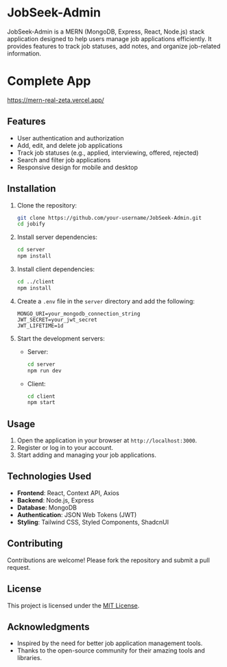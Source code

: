 # JobSeek-Admin

JobSeek-Admin is a MERN (MongoDB, Express, React, Node.js) stack application designed to help users manage job applications efficiently. It provides features to track job statuses, add notes, and organize job-related information.

# Complete App
 https://mern-real-zeta.vercel.app/

## Features

- User authentication and authorization
- Add, edit, and delete job applications
- Track job statuses (e.g., applied, interviewing, offered, rejected)
- Search and filter job applications
- Responsive design for mobile and desktop

## Installation

1. Clone the repository:
    ```bash
    git clone https://github.com/your-username/JobSeek-Admin.git
    cd jobify
    ```

2. Install server dependencies:
    ```bash
    cd server
    npm install
    ```

3. Install client dependencies:
    ```bash
    cd ../client
    npm install
    ```

4. Create a `.env` file in the `server` directory and add the following:
    ```
    MONGO_URI=your_mongodb_connection_string
    JWT_SECRET=your_jwt_secret
    JWT_LIFETIME=1d
    ```

5. Start the development servers:
    - Server: 
      ```bash
      cd server
      npm run dev
      ```
    - Client:
      ```bash
      cd client
      npm start
      ```

## Usage

1. Open the application in your browser at `http://localhost:3000`.
2. Register or log in to your account.
3. Start adding and managing your job applications.

## Technologies Used

- **Frontend**: React, Context API, Axios
- **Backend**: Node.js, Express
- **Database**: MongoDB
- **Authentication**: JSON Web Tokens (JWT)
- **Styling**: Tailwind CSS, Styled Components, ShadcnUI

## Contributing

Contributions are welcome! Please fork the repository and submit a pull request.

## License

This project is licensed under the [MIT License](LICENSE).

## Acknowledgments

- Inspired by the need for better job application management tools.
- Thanks to the open-source community for their amazing tools and libraries.
